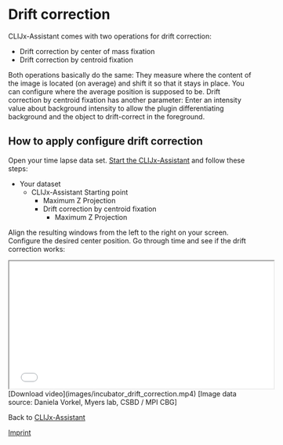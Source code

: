 # Drift correction
CLIJx-Assistant comes with two operations for drift correction:
* Drift correction by center of mass fixation
* Drift correction by centroid fixation

Both operations basically do the same: They measure where the content of the image is located (on average) and shift it
so that it stays in place. You can configure where the average position is supposed to be. 
Drift correction by centroid fixation has another parameter: Enter an intensity value about background intensity to
allow the plugin differentiating background and the object to drift-correct in the foreground.

## How to apply configure drift correction
Open your time lapse data set. [Start the CLIJx-Assistant](https://clij.github.io/assistant/getting_started) and follow these steps:

* Your dataset
  * CLIJx-Assistant Starting point
    * Maximum Z Projection
    * Drift correction by centroid fixation
      * Maximum Z Projection

Align the resulting windows from the left to the right on your screen. 
Configure the desired center position.
Go through time and see if the drift correction works:

<iframe src="images/incubator_drift_correction.mp4" width="540" height="260"></iframe>
[Download video](images/incubator_drift_correction.mp4) 
[Image data source: Daniela Vorkel, Myers lab, CSBD / MPI CBG]



Back to [CLIJx-Assistant](https://clij.github.io/assistant)


[Imprint](https://clij.github.io/imprint)
